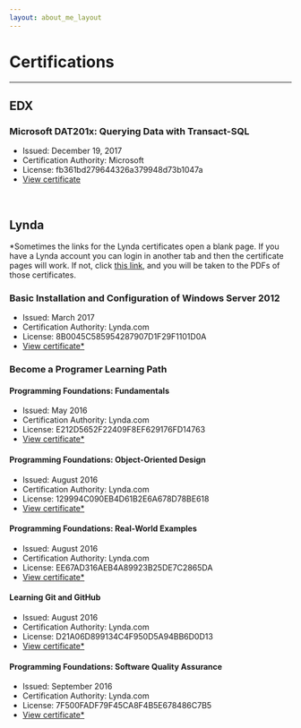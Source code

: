 ```yaml
---
layout: about_me_layout
---
```


<!-- This keeps the title on the browser tab from changing. -->

# Certifications

* * *

## EDX

### Microsoft DAT201x: Querying Data with Transact-SQL

* Issued: December 19, 2017
* Certification Authority: Microsoft
* License: fb361bd279644326a379948d73b1047a
* <a href="https://courses.edx.org/certificates/fb361bd279644326a379948d73b1047a" target="_blank">View certificate</a>

<br>

## Lynda

*Sometimes the links for the Lynda certificates open a blank page. If you have a Lynda account you can login in another tab and then the certificate pages will work. If not, click [this link](/PDFs/PDFCert), and you will be taken to the PDFs of those certificates.
<br>

### Basic Installation and Configuration of Windows Server 2012

* Issued: March 2017
* Certification Authority: Lynda.com
* License: 8B0045C585954287907D1F29F1101D0A
* <a href="https://www.lynda.com/home/CertificateOfCompletion/PrintCertificate.aspx?lpk57=8B0045C585954287907D1F29F1101D0A" target="_blank">View certificate*</a>

### Become a Programer Learning Path

#### Programming Foundations: Fundamentals

* Issued: May 2016
* Certification Authority: Lynda.com
* License: E212D5652F22409F8EF629176FD14763
* <a href="https://www.lynda.com/home/CertificateOfCompletion/PrintCertificate.aspx?lpk57=E212D5652F22409F8EF629176FD14763" target="_blank">View certificate*</a>

#### Programming Foundations: Object-Oriented Design

* Issued: August 2016
* Certification Authority: Lynda.com
* License: 129994C090EB4D61B2E6A678D78BE618
* <a href="https://www.lynda.com/home/CertificateOfCompletion/PrintCertificate.aspx?lpk57=129994C090EB4D61B2E6A678D78BE618" target="_blank">View certificate*</a>

#### Programming Foundations: Real-World Examples

* Issued: August 2016
* Certification Authority: Lynda.com
* License: EE67AD316AEB4A89923B25DE7C2865DA
* <a href="https://www.lynda.com/home/CertificateOfCompletion/PrintCertificate.aspx?lpk57=EE67AD316AEB4A89923B25DE7C2865DA" target="_blank">View certificate*</a>

#### Learning Git and GitHub

* Issued: August 2016
* Certification Authority: Lynda.com
* License: D21A06D899134C4F950D5A94BB6D0D13
* <a href="https://www.lynda.com/home/CertificateOfCompletion/PrintCertificate.aspx?lpk57=D21A06D899134C4F950D5A94BB6D0D13" target="_blank">View certificate*</a>

#### Programming Foundations: Software Quality Assurance 

* Issued: September 2016
* Certification Authority: Lynda.com
* License: 7F500FADF79F45CA8F4B5E678486C7B5
* <a href="https://www.lynda.com/home/CertificateOfCompletion/PrintCertificate.aspx?lpk57=7F500FADF79F45CA8F4B5E678486C7B5" target="_blank">View certificate*</a>

